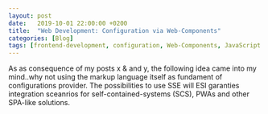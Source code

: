 ```yaml
---
layout: post
date:   2019-10-01 22:00:00 +0200
title:  "Web Development: Configuration via Web-Components"
categories: [Blog]
tags: [frontend-development, configuration, Web-Components, JavaScript ]
---
```


As as consequence of my posts x & and y, the following idea came into my mind..why not using the markup language itself as fundament of configurations provider.
The possibilities to use SSE will ESI garanties integration sceanrios for self-contained-systems (SCS), PWAs and other SPA-like solutions. 

